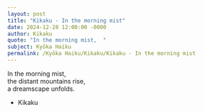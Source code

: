 ```yaml
---
layout: post
title: "Kikaku - In the morning mist"
date: 2024-12-28 12:00:00 -0000
author: Kikaku
quote: "In the morning mist,  "
subject: Kyōka Haiku
permalink: /Kyōka Haiku/Kikaku/Kikaku - In the morning mist
---
```


In the morning mist,  
the distant mountains rise,  
a dreamscape unfolds.

- Kikaku

